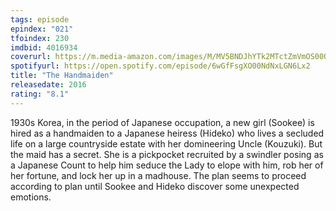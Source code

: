 ```yaml
---
tags: episode
epindex: "021"
tfoindex: 230
imdbid: 4016934
coverurl: https://m.media-amazon.com/images/M/MV5BNDJhYTk2MTctZmVmOS00OTViLTgxNjQtMzQxOTRiMDdmNGRjXkEyXkFqcGdeQXVyMTMxODk2OTU@._V1_SY300_CR1,0,202,300_.jpg
spotifyurl: https://open.spotify.com/episode/6wGfFsgXO00NdNxLGN6Lx2
title: "The Handmaiden"
releasedate: 2016
rating: "8.1"
---
```


1930s Korea, in the period of Japanese occupation, a new girl (Sookee) is hired as a handmaiden to a Japanese heiress (Hideko) who lives a secluded life on a large countryside estate with her domineering Uncle (Kouzuki). But the maid has a secret. She is a pickpocket recruited by a swindler posing as a Japanese Count to help him seduce the Lady to elope with him, rob her of her fortune, and lock her up in a madhouse. The plan seems to proceed according to plan until Sookee and Hideko discover some unexpected emotions.